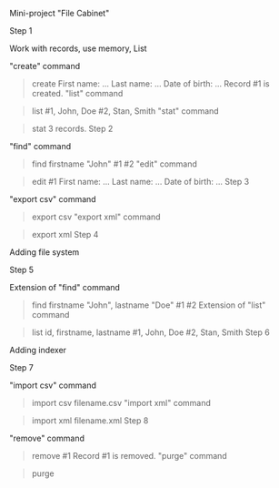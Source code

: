 Mini-project "File Cabinet"

Step 1

Work with records, use memory, List

"create" command

> create
First name: ...
Last name: ...
Date of birth: ...
Record #1 is created.
"list" command

> list
#1, John, Doe
#2, Stan, Smith
"stat" command

> stat
3 records.
Step 2

"find" command

> find firstname "John"
#1
#2
"edit" command

> edit #1
First name: ...
Last name: ...
Date of birth: ...
Step 3

"export csv" command

> export csv
"export xml" command

> export xml
Step 4

Adding file system

Step 5

Extension of "find" command

> find firstname "John", lastname "Doe"
#1
#2
Extension of "list" command

> list id, firstname, lastname
#1, John, Doe
#2, Stan, Smith
Step 6

Adding indexer

Step 7

"import csv" command

> import csv filename.csv
"import xml" command

> import xml filename.xml
Step 8

"remove" command

> remove #1
Record #1 is removed.
"purge" command

> purge
